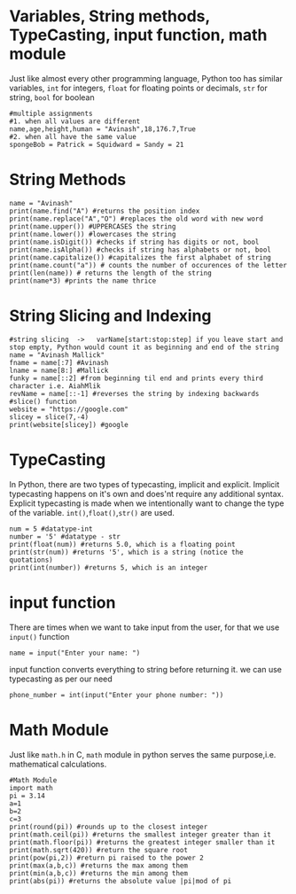 # Variables, String methods, TypeCasting, input function, math module

Just like almost every other programming language, Python too has similar variables, `int` for integers, `float` for floating points or decimals, `str` for string, `bool` for boolean

```
#multiple assignments
#1. when all values are different
name,age,height,human = "Avinash",18,176.7,True
#2. when all have the same value
spongeBob = Patrick = Squidward = Sandy = 21
```

# String Methods
```
name = "Avinash"
print(name.find("A") #returns the position index
print(name.replace("A","O") #replaces the old word with new word
print(name.upper()) #UPPERCASES the string
print(name.lower()) #lowercases the string
print(name.isDigit()) #checks if string has digits or not, bool
print(name.isAlpha()) #checks if string has alphabets or not, bool
print(name.capitalize()) #capitalizes the first alphabet of string
print(name.count("a")) # counts the number of occurences of the letter
print(len(name)) # returns the length of the string
print(name*3) #prints the name thrice
```
# String Slicing and Indexing
```
#string slicing  ->   varName[start:stop:step] if you leave start and stop empty, Python would count it as beginning and end of the string
name = "Avinash Mallick"
fname = name[:7] #Avinash
lname = name[8:] #Mallick
funky = name[::2] #from beginning til end and prints every third character i.e. AiahMlik
revName = name[::-1] #reverses the string by indexing backwards
#slice() function
website = "https://google.com" 
slicey = slice(7,-4)
print(website[slicey]) #google
```


# TypeCasting
In Python, there are two types of typecasting, implicit and explicit. Implicit typecasting happens on it's own and does'nt require any additional syntax. Explicit typecasting is made when
we intentionally want to change the type of the variable. `int()`,`float()`,`str()` are used.

```
num = 5 #datatype-int
number = '5' #datatype - str
print(float(num)) #returns 5.0, which is a floating point
print(str(num)) #returns '5', which is a string (notice the quotations)
print(int(number)) #returns 5, which is an integer
```

# input function
There are times when we want to take input from the user, for that we use `input()` function
```
name = input("Enter your name: ")
```
input function converts everything to string before returning it. we can use typecasting as per our need
```
phone_number = int(input("Enter your phone number: "))
```

# Math Module
Just like `math.h` in C, `math` module in python serves the same purpose,i.e. mathematical calculations.
```
#Math Module
import math
pi = 3.14
a=1
b=2
c=3
print(round(pi)) #rounds up to the closest integer
print(math.ceil(pi)) #returns the smallest integer greater than it
print(math.floor(pi)) #returns the greatest integer smaller than it
print(math.sqrt(420)) #return the square root
print(pow(pi,2)) #return pi raised to the power 2
print(max(a,b,c)) #returns the max among them
print(min(a,b,c)) #returns the min among them
print(abs(pi)) #returns the absolute value |pi|mod of pi
```
